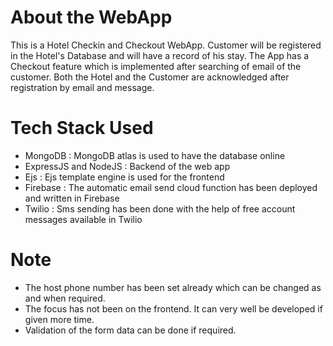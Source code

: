 <h1>About the WebApp</h1>
<p>This is a Hotel Checkin and Checkout WebApp. Customer will be registered in the Hotel's Database and will have a record of his stay. The App has a Checkout feature which is implemented after searching of email of the customer. Both the Hotel and the Customer are acknowledged after registration by email and message.</p>
<h1>Tech Stack Used</h1>
<ul>
  <li>MongoDB : MongoDB atlas is used to have the database online</li>
  <li>ExpressJS and NodeJS : Backend of the web app</li>
  <li>Ejs : Ejs template engine is used for the frontend</li>
  <li>Firebase : The automatic email send cloud function has been deployed and written in Firebase</li>
  <li>Twilio : Sms sending has been done with the help of free account messages available in Twilio</li>
</ul>
<h1>Note</h1>
<ul>
  <li>The host phone number has been set already which can be changed as and when required.</li>
  <li>The focus has not been on the frontend. It can very well be developed if given more time.</li>
  <li>Validation of the form data can be done if required.</li>
</ul>

